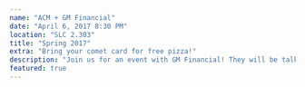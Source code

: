 ```yaml
---
name: "ACM + GM Financial"
date: "April 6, 2017 8:30 PM"
location: "SLC 2.303"
title: "Spring 2017"
extra: "Bring your comet card for free pizza!"
description: "Join us for an event with GM Financial! They will be talking about Data Architecture and warehousing, the technologies they use to do that, and the value they are able to provide. You'll also get to learn about job opportunities!"
featured: true
---
```

